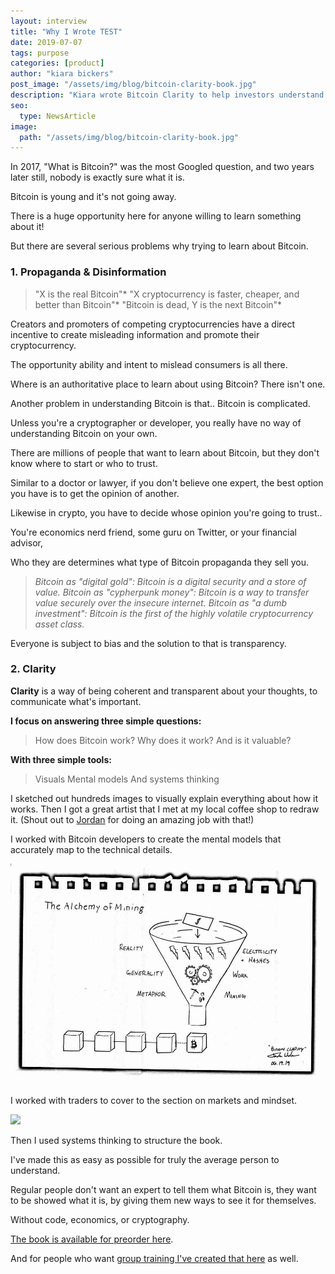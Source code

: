 ```yaml
---
layout: interview
title: "Why I Wrote TEST"
date: 2019-07-07
tags: purpose
categories: [product]
author: "kiara bickers"
post_image: "/assets/img/blog/bitcoin-clarity-book.jpg"
description: "Kiara wrote Bitcoin Clarity to help investors understand this new and evolving cryptocurrency industry."
seo:
  type: NewsArticle
image:
  path: "/assets/img/blog/bitcoin-clarity-book.jpg"
---
```


In 2017, "What is Bitcoin?" was the most Googled question, and two years later still, nobody is exactly sure what it is.

Bitcoin is young and it's not going away.

There is a huge opportunity here for anyone willing to learn something about it!

But there are several serious problems why trying to learn about Bitcoin.

### 1. Propaganda & Disinformation

> "X is the real Bitcoin"*
> "X cryptocurrency is faster, cheaper, and better than Bitcoin"*
> "Bitcoin is dead, Y is the next Bitcoin"*

Creators and promoters of competing cryptocurrencies have a direct incentive to create misleading information and promote their cryptocurrency.

The opportunity ability and intent to mislead consumers is all there.

Where is an authoritative place to learn about using Bitcoin? There isn't one.

Another problem in understanding Bitcoin is that.. Bitcoin is complicated.

Unless you're a cryptographer or developer, you really have no way of understanding Bitcoin on your own.

There are millions of people that want to learn about Bitcoin, but they don't know where to start or who to trust.

Similar to a doctor or lawyer, if you don't believe one expert, the best option you have is to get the opinion of another.

Likewise in crypto, you have to decide whose opinion you're going to trust..

You're economics nerd friend, some guru on Twitter, or your financial advisor,

Who they are determines what type of Bitcoin propaganda they sell you.

> *Bitcoin as "digital gold": Bitcoin is a digital security and a store of value.*
> *Bitcoin as "cypherpunk money": Bitcoin is a way to transfer value securely over the insecure internet.*
> *Bitcoin as "a dumb investment": Bitcoin is the first of the highly volatile cryptocurrency asset class.*

Everyone is subject to bias and the solution to that is transparency.

### 2. Clarity

**Clarity** is a way of being coherent and transparent about your thoughts, to communicate what's important.

**I focus on answering three simple questions:**

> How does Bitcoin work?
> Why does it work?
> And is it valuable?

**With three simple tools:**

> Visuals
> Mental models
> And systems thinking

I sketched out hundreds images to visually explain everything about how it works. Then I got a great artist that I met at my local coffee shop to redraw it. (Shout out to [Jordan](https://www.instagram.com/jordan.wesolek/) for doing an amazing job with that!)

I worked with Bitcoin developers to create the mental models that accurately map to the technical details.

<img class="main-responsive center" src="/assets/img/blog/bitcoin-clarity-mining-02.jpg"/>

I worked with traders to cover to the section on markets and mindset.

<img class="main-responsive center" src="{{post.baseurl}}/assets/img/blog/bitcoin-clarity-markets-03.jpg"/>

Then I used systems thinking to structure the book.

I've made this as easy as possible for truly the average person to understand.

Regular people don't want an expert to tell them what Bitcoin is, they want to be showed what it is, by giving them new ways to see it for themselves.

Without code, economics, or cryptography.

[The book is available for preorder here](https://getbitcoinclarity.sale/product/book/).

And for people who want [group training I've created that here](https://www.getbitcoinclarity.com) as well.
